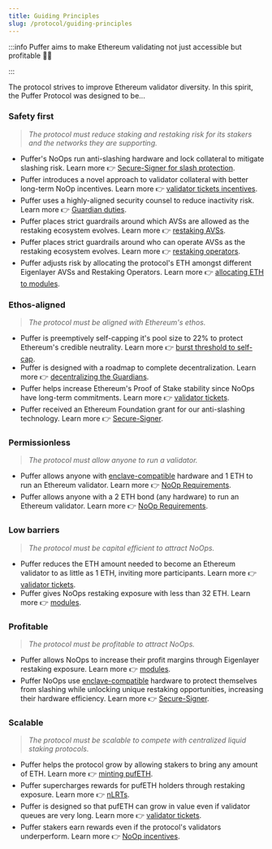 ```yaml
---
title: Guiding Principles
slug: /protocol/guiding-principles
---
```

:::info 
Puffer aims to make Ethereum validating not just accessible but profitable 💪🐡

:::

The protocol strives to improve Ethereum validator diversity. In this spirit, the Puffer Protocol was designed to be...

### Safety first
> *The protocol must reduce staking and restaking risk for its stakers and the networks they are supporting.*

- Puffer's NoOps run anti-slashing hardware and lock collateral to mitigate slashing risk. Learn more 👉 [Secure-Signer for slash protection](/technology/secure-signer).
- Puffer introduces a novel approach to validator collateral with better long-term NoOp incentives. Learn more 👉 [validator tickets incentives](/protocol/validator-tickets).
- Puffer uses a highly-aligned security counsel to reduce inactivity risk. Learn more 👉 [Guardian duties](/protocol/guardians#what-are-their-duties).
- Puffer places strict guardrails around which AVSs are allowed as the restaking ecosystem evolves. Learn more 👉 [restaking AVSs](/protocol/restaking-modules#restricting-avss).
- Puffer places strict guardrails around who can operate AVSs as the restaking ecosystem evolves. Learn more 👉 [restaking operators](/protocol/restaking-modules#restricting-reops).
- Puffer adjusts risk by allocating the protocol's ETH amongst different Eigenlayer AVSs and Restaking Operators. Learn more 👉 [allocating ETH to modules](/protocol/restaking-modules).

### Ethos-aligned
> *The protocol must be aligned with Ethereum's ethos.*

- Puffer is preemptively self-capping it's pool size to 22% to protect Ethereum's credible neutrality. Learn more 👉 [burst threshold to self-cap](/protocol/burst-threshold).
- Puffer is designed with a roadmap to complete decentralization. Learn more 👉 [decentralizing the Guardians](/protocol/guardians#roadmap-to-decentralization).
- Puffer helps increase Ethereum's Proof of Stake stability since NoOps have long-term commitments. Learn more 👉 [validator tickets](/protocol/validator-tickets#pros-and-cons).
- Puffer received an Ethereum Foundation grant for our anti-slashing technology. Learn more 👉 [Secure-Signer](https://blog.ethereum.org/2023/02/22/allocation-update-q4-22).

### Permissionless
> *The protocol must allow anyone to run a validator.*

- Puffer allows anyone with [enclave-compatible](/reference/glossary#enclave) hardware and 1 ETH to run an Ethereum validator. Learn more 👉 [NoOp Requirements](/reference/faq#%EF%B8%8F-how-many-eth-do-i-need-to-run-a-puffer-node).
- Puffer allows anyone with a 2 ETH bond (any hardware) to run an Ethereum validator. Learn more 👉 [NoOp Requirements](/reference/faq#%EF%B8%8F-how-many-eth-do-i-need-to-run-a-puffer-node).

### Low barriers
> *The protocol must be capital efficient to attract NoOps.*

- Puffer reduces the ETH amount needed to become an Ethereum validator to as little as 1 ETH, inviting more participants. Learn more 👉 [validator tickets](/protocol/validator-tickets).
- Puffer gives NoOps restaking exposure with less than 32 ETH. Learn more 👉 [modules](/protocol/restaking-modules).

### Profitable 
> *The protocol must be profitable to attract NoOps.*

- Puffer allows NoOps to increase their profit margins through Eigenlayer restaking exposure. Learn more 👉 [modules](/protocol/restaking-modules).
- Puffer NoOps use [enclave-compatible](/reference/glossary#enclave) hardware to protect themselves from slashing while unlocking unique restaking opportunities, increasing their hardware efficiency. Learn more 👉 [Secure-Signer](/technology/secure-signer).

### Scalable
> *The protocol must be scalable to compete with centralized liquid staking protocols.*

- Puffer helps the protocol grow by allowing stakers to bring any amount of ETH. Learn more 👉 [minting pufETH](/protocol/nlrt).
- Puffer supercharges rewards for pufETH holders through restaking exposure. Learn more 👉 [nLRTs](/protocol/nlrt).
- Puffer is designed so that pufETH can grow in value even if validator queues are very long. Learn more 👉 [validator tickets](/protocol/validator-tickets#pros-and-cons).
- Puffer stakers earn rewards even if the protocol's validators underperform. Learn more 👉 [NoOp incentives](/protocol/validator-tickets#why--noop-incentives).

